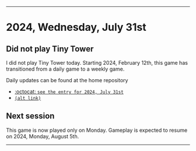 
***

# 2024, Wednesday, July 31st

## Did not play Tiny Tower

<!-- TODO: For each weekly entry, make sure the date is correct. The day of the week should be modified in 4 places !-->

I did not play Tiny Tower today. Starting 2024, February 12th, this game has transitioned from a daily game to a weekly game.

Daily updates can be found at the home repository

- [:octocat: `see the entry for 2024, July 31st`](https://github.com/seanpm2001/SeansLifeArchive_Images_TinyTower/tree/master/tiny%20tower/2024/07_July/31/) 
- [`(alt link)`](/tiny%20tower/2024/07_July/31/)

## Next session

This game is now played only on Monday. Gameplay is expected to resume on 2024, Monday, August 5th.

***
